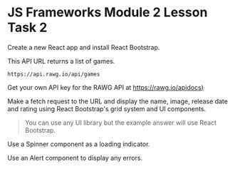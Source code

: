# JS Frameworks Module 2 Lesson Task 2

Create a new React app and install React Bootstrap.

This API URL returns a list of games.

```
https://api.rawg.io/api/games
```

Get your own API key for the RAWG API at [https://rawg.io/apidocs)](https://rawg.io/apidocs)

Make a fetch request to the URL and display the name, image, release date and rating using React Bootstrap's grid system and UI components.

> You can use any UI library but the example answer will use React Bootstrap.

Use a Spinner component as a loading indicator.

Use an Alert component to display any errors.
